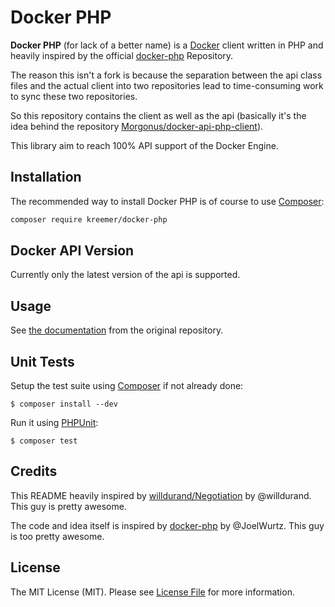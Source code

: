 Docker PHP
==========

**Docker PHP** (for lack of a better name) is a [Docker](http://docker.com/) client written in PHP and heavily inspired 
by the official [docker-php](https://github.com/docker-php/docker-php) Repository.

The reason this isn't a fork is because the separation between the api
class files and the actual client into two repositories lead to 
time-consuming work to sync these two repositories. 

So this repository contains the client as well as the api (basically it's the 
idea behind the repository [Morgonus/docker-api-php-client](https://github.com/Morgonus/docker-api-php-client)). 

This library aim to reach 100% API support of the Docker Engine.

Installation
------------

The recommended way to install Docker PHP is of course to use [Composer](http://getcomposer.org/):

```bash
composer require kreemer/docker-php
```

Docker API Version
------------------

Currently only the latest version of the api is supported.


Usage
-----

See [the documentation](http://docker-php.readthedocs.org/en/latest/) from the original repository.


Unit Tests
----------

Setup the test suite using [Composer](http://getcomposer.org/) if not already done:

```
$ composer install --dev
```

Run it using [PHPUnit](http://phpunit.de/):

```
$ composer test
```

Credits
-------

This README heavily inspired by [willdurand/Negotiation](https://github.com/willdurand/Negotiation) by @willdurand. This guy is pretty awesome.

The code and idea itself is inspired by [docker-php](https://github.com/docker-php/docker-php) by @JoelWurtz. This guy is too pretty awesome.

License
-------

The MIT License (MIT). Please see [License File](LICENSE) for more information.

